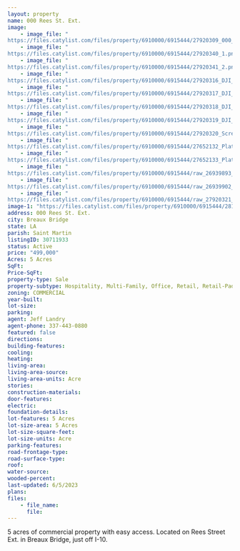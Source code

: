 ```yaml
---
layout: property
name: 000 Rees St. Ext.
image:
    - image_file: "https://files.catylist.com/files/property/6910000/6915444/27920309_000_Rees_St_Aerial__1_.png"
    - image_file: "https://files.catylist.com/files/property/6910000/6915444/27920340_1.png"
    - image_file: "https://files.catylist.com/files/property/6910000/6915444/27920341_2.png"
    - image_file: "https://files.catylist.com/files/property/6910000/6915444/27920316_DJI_0216.JPG"
    - image_file: "https://files.catylist.com/files/property/6910000/6915444/27920317_DJI_0221.JPG"
    - image_file: "https://files.catylist.com/files/property/6910000/6915444/27920318_DJI_0224.JPG"
    - image_file: "https://files.catylist.com/files/property/6910000/6915444/27920319_DJI_0226.JPG"
    - image_file: "https://files.catylist.com/files/property/6910000/6915444/27920320_Screen_Shot_2022_10_07_at_12.23.27_PM.png"
    - image_file: "https://files.catylist.com/files/property/6910000/6915444/27652132_Plat1.PNG"
    - image_file: "https://files.catylist.com/files/property/6910000/6915444/27652133_Plat2.PNG"
    - image_file: "https://files.catylist.com/files/property/6910000/6915444/raw_26939893_Plat_1.pdf"
    - image_file: "https://files.catylist.com/files/property/6910000/6915444/raw_26939902_Scan_2021_3_12__10577_.pdf"
    - image_file: "https://files.catylist.com/files/property/6910000/6915444/raw_27920321_Flyer_000_Rees_St___Jeff.pdf"
image-1: "https://files.catylist.com/files/property/6910000/6915444/28160416_000_REES_EDITED_PHOTO.jpg"
address: 000 Rees St. Ext.
city: Breaux Bridge
state: LA
parish: Saint Martin
listingID: 30711933
status: Active
price: "499,000"
Acres: 5 Acres
SqFt:
Price-SqFt:
property-type: Sale
property-subtype: Hospitality, Multi-Family, Office, Retail, Retail-Pad, Self Storage, Vacation/Resort, Other
zoning: COMMERCIAL
year-built:
lot-size:
parking:
agent: Jeff Landry
agent-phone: 337-443-0880
featured: false
directions:
building-features:
cooling:
heating:
living-area:
living-area-source:
living-area-units: Acre
stories:
construction-materials:
door-features:
electric:
foundation-details:
lot-features: 5 Acres
lot-size-area: 5 Acres
lot-size-square-feet:
lot-size-units: Acre
parking-features:
road-frontage-type:
road-surface-type:
roof:
water-source:
wooded-percent:
last-updated: 6/5/2023
plans:
files:
    - file_name:
      file:
---
```

5 acres of commercial property with easy access. Located on Rees Street Ext. in Breaux Bridge, just off I-10.
